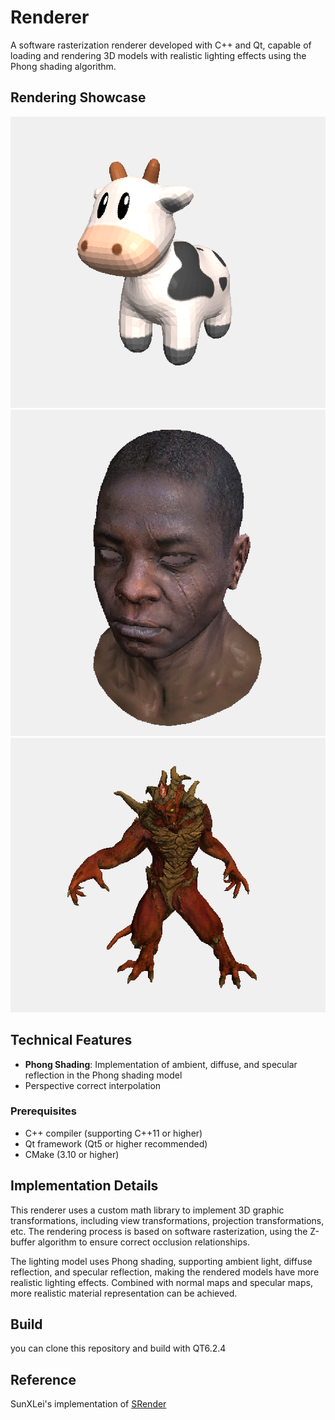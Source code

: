 # Renderer

A software rasterization renderer developed with C++ and Qt, capable of loading and rendering 3D models with realistic lighting effects using the Phong shading algorithm.

## Rendering Showcase

![spot](./image/spot.png)
![african_head](./image/african_head.png)
![diablo3_pose](./image/diablo3_pose.png)

## Technical Features

- **Phong Shading**: Implementation of ambient, diffuse, and specular reflection in the Phong shading model
- Perspective correct interpolation

### Prerequisites

- C++ compiler (supporting C++11 or higher)
- Qt framework (Qt5 or higher recommended)
- CMake (3.10 or higher)

## Implementation Details

This renderer uses a custom math library to implement 3D graphic transformations, including view transformations, projection transformations, etc. The rendering process is based on software rasterization, using the Z-buffer algorithm to ensure correct occlusion relationships.

The lighting model uses Phong shading, supporting ambient light, diffuse reflection, and specular reflection, making the rendered models have more realistic lighting effects. Combined with normal maps and specular maps, more realistic material representation can be achieved.

## Build
you can clone this repository and build with QT6.2.4

## Reference
SunXLei's implementation of [SRender](https://github.com/SunXLei/SRender)
